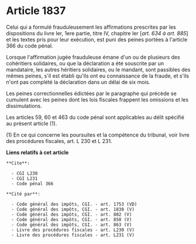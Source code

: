 # Article 1837

Celui qui a formulé frauduleusement les affirmations prescrites par les dispositions du livre Ier, 1ere partie, titre IV,
chapitre Ier [*art. 634 à art. 885*] et les textes pris pour leur exécution, est puni des peines portées à l'article 366 du
code pénal.

Lorsque l'affirmation jugée frauduleuse émane d'un ou de plusieurs des cohéritiers solidaires, ou que la déclaration a été
souscrite par un mandataire, les autres héritiers solidaires, ou le mandant, sont passibles des mêmes peines, s'il est établi
qu'ils ont eu connaissance de la fraude, et s'ils n'ont pas complété la déclaration dans un délai de six mois.

Les peines correctionnelles édictées par le paragraphe qui précède se cumulent avec les peines dont les lois fiscales
frappent les omissions et les dissimulations.

Les articles 59, 60 et 463 du code pénal sont applicables au délit spécifié au présent article (1).

(1) En ce qui concerne les poursuites et la compétence du tribunal, voir livre des procédures fiscales, art. L 230 et L 231.

**Liens relatifs à cet article**

	**Cite**:

	  - CGI L230
	  - CGI L231
	  - Code pénal 366

	**Cité par**:

	  - Code général des impôts, CGI. - art. 1753 (VD)
	  - Code général des impôts, CGI. - art. 1838 (V)
	  - Code général des impôts, CGI. - art. 802 (V)
	  - Code général des impôts, CGI. - art. 850 (V)
	  - Code général des impôts, CGI. - art. 863 (V)
	  - Livre des procédures fiscales - art. L230 (V)
	  - Livre des procédures fiscales - art. L231 (V)
